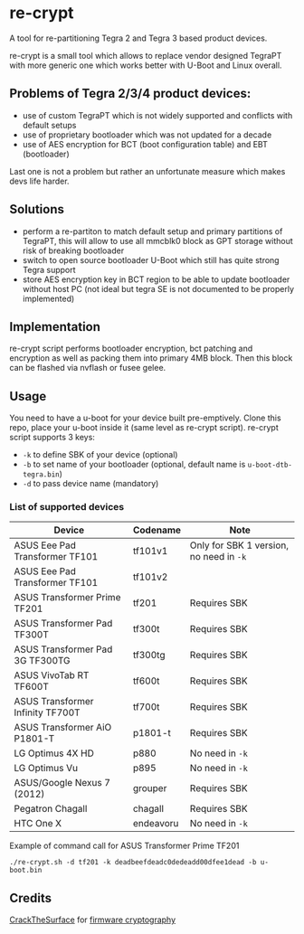 # re-crypt
A tool for re-partitioning Tegra 2 and Tegra 3 based product devices.

re-crypt is a small tool which allows to replace vendor designed TegraPT with more generic one which works better with U-Boot and Linux overall. 

## Problems of Tegra 2/3/4 product devices:
- use of custom TegraPT which is not widely supported and conflicts with default setups
- use of proprietary bootloader which was not updated for a decade
- use of AES encryption for BCT (boot configuration table) and EBT (bootloader)

Last one is not a problem but rather an unfortunate measure which makes devs life harder.

## Solutions
- perform a re-partiton to match default setup and primary partitions of TegraPT, this will allow to use all mmcblk0 block as GPT storage without risk of breaking bootloader
- switch to open source bootloader U-Boot which still has quite strong Tegra support
- store AES encryption key in BCT region to be able to update bootloader without host PC (not ideal but tegra SE is not documented to be properly implemented)

## Implementation
re-crypt script performs bootloader encryption, bct patching and encryption as well as packing them into primary 4MB block. Then this block can be flashed via nvflash or fusee gelee.

## Usage
You need to have a u-boot for your device built pre-emptively. Clone this repo, place your u-boot inside it (same level as re-crypt script).
re-crypt script supports 3 keys:
- `-k` to define SBK of your device (optional)
- `-b` to set name of your bootloader (optional, default name is `u-boot-dtb-tegra.bin`)
- `-d` to pass device name (mandatory)

### List of supported devices
| Device  | Codename | Note |
| - | - | - |
| ASUS Eee Pad Transformer TF101 | tf101v1 | Only for SBK 1 version, no need in `-k` |
| ASUS Eee Pad Transformer TF101 | tf101v2 |  |
| ASUS Transformer Prime TF201 | tf201 | Requires SBK |
| ASUS Transformer Pad TF300T | tf300t | Requires SBK |
| ASUS Transformer Pad 3G TF300TG | tf300tg | Requires SBK |
| ASUS VivoTab RT TF600T | tf600t | Requires SBK |
| ASUS Transformer Infinity TF700T | tf700t | Requires SBK |
| ASUS Transformer AiO P1801-T | p1801-t | Requires SBK |
| LG Optimus 4X HD | p880 | No need in `-k` |
| LG Optimus Vu | p895 | No need in `-k` |
| ASUS/Google Nexus 7 (2012) | grouper | Requires SBK |
| Pegatron Chagall | chagall | Requires SBK |
| HTC One X | endeavoru | No need in `-k` |

Example of command call for ASUS Transformer Prime TF201

`./re-crypt.sh -d tf201 -k deadbeefdeadc0dedeadd00dfee1dead -b u-boot.bin`

## Credits
[CrackTheSurface](https://github.com/CrackTheSurface) for [firmware cryptography](https://openrt.gitbook.io/open-surfacert/surface-rt/firmware/encrypt-firmware)
